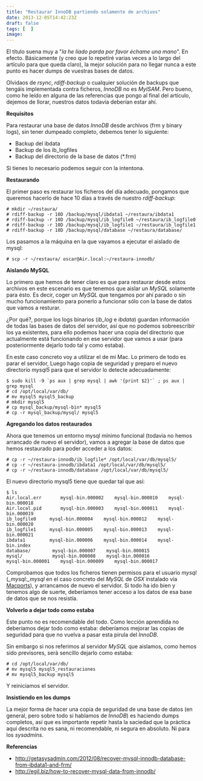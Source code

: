 ```yaml
---
title: "Restaurar InnoDB partiendo solamente de archivos"
date: 2013-12-05T14:42:23Z
draft: false
tags: [  ]
image: 
---
```


<p>El t&iacute;tulo suena muy a "<em>la he liado parda por favor &eacute;chame una mano</em>". En efecto. B&aacute;sicamente (y creo que lo repetir&eacute; varias veces a lo largo del art&iacute;culo para que queda claro), la mejor soluci&oacute;n para no llegar nunca a este punto es hacer dumps de vuestras bases de datos.</p>
<p>Olvidaos de <em>rsync</em>, <em>rdiff-backup</em> o cualquier soluci&oacute;n de backups que teng&aacute;is implementada contra ficheros, <em>InnoDB</em> no es <em>MyISAM</em>. Pero bueno, como he le&iacute;do en alguna de las referencias que pongo al final del art&iacute;culo, dejemos de llorar, nuestros datos todav&iacute;a deber&iacute;an estar ah&iacute;.</p>
<p><strong>Requisitos</strong></p>
<p>Para restaurar una base de datos <em>InnoDB</em> desde archivos (frm y binary logs), sin tener dumpeado completo, debemos tener lo siguiente:</p>
<ul>
<li>Backup del ibdata</li>
<li>Backup de los ib_logfiles</li>
<li>Backup del directorio de la base de datos (*.frm)</li>
</ul>
<p>Si tienes lo necesario podemos seguir con la intentona.</p>
<p><strong>Restaurando</strong></p>
<p>El primer paso es restaurar los ficheros del d&iacute;a adecuado, pongamos que queremos hacerlo de hace 10 d&iacute;as a trav&eacute;s de nuestro <em>rdiff-backup</em>:</p>

```
# mkdir ~/restaura/
# rdiff-backup -r 10D /backup/mysql/ibdata1 ~/restaura/ibdata1
# rdiff-backup -r 10D /backup/mysql/ib_logfile0 ~/restaura/ib_logfile0
# rdiff-backup -r 10D /backup/mysql/ib_logfile1 ~/restaura/ib_logfile1
# rdiff-backup -r 10D /backup/mysql/database ~/restaura/database/
```

<p>Los pasamos a la m&aacute;quina en la que vayamos a ejecutar el aislado de mysql:</p>

```
# scp -r ~/restaura/ oscar@Air.local:~/restaura-innodb/
```

<p><strong>Aislando MySQL</strong></p>
<p>Lo primero que hemos de tener claro es que para restaurar desde estos archivos en este escenario es que tenemos que aislar un <em>MySQL</em> solamente para &eacute;sto. Es decir, coger un <em>MySQL</em> que tengamos por ah&iacute; parado o sin mucho funcionamiento para ponerlo a funcionar s&oacute;lo con la base de datos que vamos a resturar.</p>
<p>&iquest;Por qu&eacute;?, porque los logs binarios (<em>ib_log</em> e <em>ibdata</em>) guardan informaci&oacute;n de todas las bases de datos del servidor, as&iacute; que no podemos sobreescribir los ya existentes, para ello podemos hacer una copia del directorio que actualmente est&aacute; funcionando en ese servidor que vamos a usar (para posteriormente dejarlo todo tal y como estaba).</p>
<p>En este caso concreto voy a utilizar el de mi Mac. Lo primero de todo es parar el servidor, Luego hago copia de seguridad y preparo el nuevo directorio <em>mysql5</em> para que el servidor lo detecte adecuadamente:</p>

```
$ sudo kill -9 `ps aux | grep mysql | awk '{print $2}'` ; ps aux | grep mysql
# cd /opt/local/var/db/
# mv mysql5 mysql5_backup
# mkdir mysql5
# cp mysql_backup/mysql-bin* mysql5
# cp -r mysql_backup/mysql/ mysql5
```

<p><strong>Agregando los datos restaurados</strong></p>
<p>Ahora que tenemos un entorno mysql m&iacute;nimo funcional (todav&iacute;a no hemos arrancado de nuevo el servidor), vamos a agregar la base de datos que hemos restaurado para poder acceder a los datos:</p>

```
# cp -r ~/restaura-innodb/ib_logfile* /opt/local/var/db/mysql5/
# cp -r ~/restaura-innodb/ibdata1 /opt/local/var/db/mysql5/
# cp -r ~/restaura-innodb/database /opt/local/var/db/mysql5/
```

<p>El nuevo directorio mysql5 tiene que quedar tal que as&iacute;:</p>

```
$ ls
Air.local.err       mysql-bin.000002    mysql-bin.000010    mysql-bin.000018
Air.local.pid       mysql-bin.000003    mysql-bin.000011    mysql-bin.000019
ib_logfile0     mysql-bin.000004    mysql-bin.000012    mysql-bin.000020
ib_logfile1     mysql-bin.000005    mysql-bin.000013    mysql-bin.000021
ibdata1         mysql-bin.000006    mysql-bin.000014    mysql-bin.index
database/        mysql-bin.000007    mysql-bin.000015
mysql/           mysql-bin.000008    mysql-bin.000016
mysql-bin.000001    mysql-bin.000009    mysql-bin.000017
```

<p>Comprobamos que todos los ficheros tienen permisos para el usuario <em>mysql</em> (<em>_mysql:_mysql</em> en el caso concreto del <em>MySQL</em> de <em>OSX</em> instalado v&iacute;a <a href="http://www.macports.org/">Macports</a>), y arrancamos de nuevo el servidor.&nbsp;Si todo ha ido bien y tenemos algo de suerte, deber&iacute;amos tener acceso a los datos de esa base de datos que se nos resist&iacute;a.</p>
<p><strong>Volverlo a dejar todo como estaba</strong></p>
<p>Este punto no es recomendable del todo. Como lecci&oacute;n aprendida no deber&iacute;amos dejar todo como estaba: deber&iacute;amos mejorar las copias de seguridad para que no vuelva a pasar esta pirula del <em>InnoDB</em>.</p>
<p>Sin embargo si nos referimos al servidor <em>MySQL</em> que aislamos, como hemos sido previsores, ser&aacute; sencillo dejarlo como estaba:</p>

```
# cd /opt/local/var/db/
# mv mysql5 mysql5_restauraciones
# mv mysql5_backup mysql5
```

<p>Y reiniciamos el servidor.</p>
<p><strong>Insistiendo en los dumps</strong></p>
<p>La mejor forma de hacer una copia de seguridad de una base de datos (en general, pero sobre todo si hablamos de <em>InnoDB</em>) es haciendo dumps completos, as&iacute; que es importante repetir hasta la saciedad que la pr&aacute;ctica aqu&iacute; descrita no es sana, ni recomendable, ni segura en absoluto. Ni para los <em>sysadmins</em>.</p>
<p><strong>Referencias</strong></p>
<ul>
<li><a href="http://egil.biz/how-to-recover-mysql-data-from-innodb/">http://getasysadmin.com/2012/08/recover-mysql-innodb-database-from-ibdata1-and-frm/</a></li>
<li><a href="http://egil.biz/how-to-recover-mysql-data-from-innodb/">http://egil.biz/how-to-recover-mysql-data-from-innodb/</a></li>
</ul>
